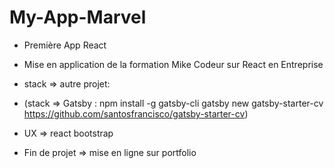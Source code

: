 # My-App-Marvel
- Première App React
- Mise en application de la formation Mike Codeur sur React en Entreprise
- stack =>
autre projet:
- (stack => Gatsby : npm install -g gatsby-cli
gatsby new gatsby-starter-cv https://github.com/santosfrancisco/gatsby-starter-cv)


- UX => react bootstrap

- Fin de projet => mise en ligne sur portfolio
